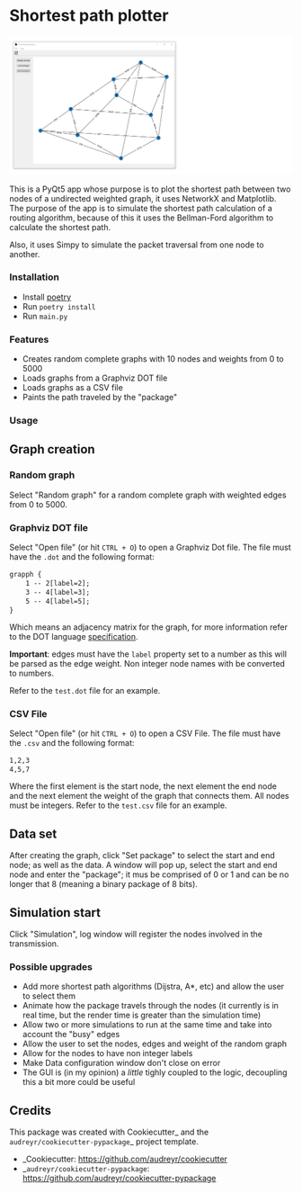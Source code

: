 # Shortest path plotter

![Main menu demo](demo.gif)

This is a PyQt5 app whose purpose is to plot the shortest path between two nodes of a undirected
weighted graph, it uses NetworkX and Matplotlib. The purpose of the app is to simulate the shortest
path calculation of a routing algorithm, because of this it uses the Bellman-Ford algorithm to calculate 
the shortest path.

Also, it uses Simpy to simulate the packet traversal from one node to another.

### Installation
* Install [poetry](https://python-poetry.org/docs/)
* Run ```poetry install```
* Run ```main.py```

### Features
* Creates random complete graphs with 10 nodes and weights from 0 to 5000
* Loads graphs from a Graphviz DOT file
* Loads graphs as a CSV file
* Paints the path traveled by the "package"

### Usage

## Graph creation

### Random graph

Select "Random graph" for a random complete graph with weighted edges from 0 to 5000.

### Graphviz DOT file

Select "Open file" (or hit ```CTRL + O```) to open a Graphviz Dot file.
The file must have the ```.dot``` and the following format:

```
grapph {
    1 -- 2[label=2];
    3 -- 4[label=3];
    5 -- 4[label=5];
}
``` 

Which means an adjacency matrix for the graph, for more information refer to the DOT language 
[specification](https://graphviz.gitlab.io/_pages/doc/info/lang.html).

**Important**: edges must have the ```label``` property set to a number as this will be parsed as the edge weight. 
Non integer node names with be converted to numbers.

Refer to the ```test.dot``` file for an example.

### CSV File
Select "Open file" (or hit ```CTRL + O```) to open a CSV File.
The file must have the ```.csv``` and the following format:

```
1,2,3
4,5,7
```

Where the first element is the start node, the next element the end node and the next element the weight
of the graph that connects them. All nodes must be integers. Refer to the ```test.csv``` file for an example.

## Data set

After creating the graph, click "Set package" to select the start and end node; as well as the data.
A window will pop up, select the start and end node and enter the "package"; it mus be comprised of 0 or 1
and can be no longer that 8 (meaning a binary package of 8 bits).

## Simulation start

Click "Simulation", log window will register the nodes involved in the transmission.

### Possible upgrades
* Add more shortest path algorithms (Dijstra, A*, etc) and allow the user to select them
* Animate how the package travels through the nodes (it currently is in real time, but the render time 
is greater than the simulation time)
* Allow two or more simulations to run at the same time and take into account the "busy" edges
* Allow the user to set the nodes, edges and weight of the random graph
* Allow for the nodes to have non integer labels
* Make Data configuration window don't close on error
* The GUI is (in my opinion) a _little_ tighly coupled to the logic, decoupling this a bit more
could be useful


Credits
---------

This package was created with Cookiecutter_ and the `audreyr/cookiecutter-pypackage`_ project template.

- _Cookiecutter: https://github.com/audreyr/cookiecutter
- _`audreyr/cookiecutter-pypackage`: https://github.com/audreyr/cookiecutter-pypackage

 
